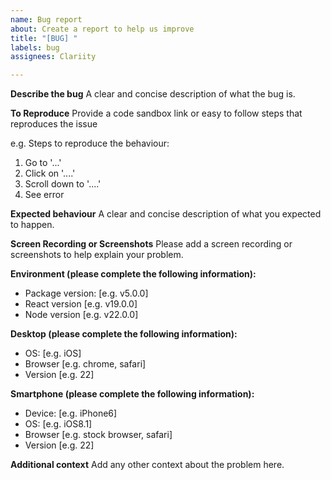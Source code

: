 ```yaml
---
name: Bug report
about: Create a report to help us improve
title: "[BUG] "
labels: bug
assignees: Clariity

---
```


**Describe the bug**
A clear and concise description of what the bug is.

**To Reproduce**
Provide a code sandbox link or easy to follow steps that reproduces the issue

e.g. Steps to reproduce the behaviour:
1. Go to '...'
2. Click on '....'
3. Scroll down to '....'
4. See error

**Expected behaviour**
A clear and concise description of what you expected to happen.

**Screen Recording or Screenshots**
Please add a screen recording or screenshots to help explain your problem.

**Environment (please complete the following information):**
 - Package version: [e.g. v5.0.0]
 - React version [e.g. v19.0.0]
 - Node version [e.g. v22.0.0]

**Desktop (please complete the following information):**
 - OS: [e.g. iOS]
 - Browser [e.g. chrome, safari]
 - Version [e.g. 22]

**Smartphone (please complete the following information):**
 - Device: [e.g. iPhone6]
 - OS: [e.g. iOS8.1]
 - Browser [e.g. stock browser, safari]
 - Version [e.g. 22]

**Additional context**
Add any other context about the problem here.
